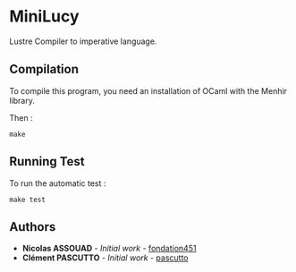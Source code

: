 # MiniLucy

Lustre Compiler to imperative language.

## Compilation

To compile this program, you need an installation of OCaml with the Menhir library.

Then :

```
make
```


## Running Test

To run the automatic test :

```
make test
```

## Authors

* **Nicolas ASSOUAD** - *Initial work* - [fondation451](https://github.com/fondation451)
* **Clément PASCUTTO** - *Initial work* - [pascutto](https://github.com/pascutto)
